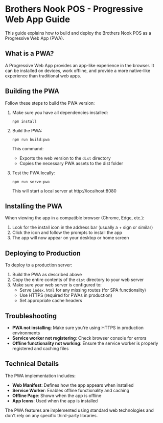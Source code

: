 # Brothers Nook POS - Progressive Web App Guide

This guide explains how to build and deploy the Brothers Nook POS as a Progressive Web App (PWA).

## What is a PWA?

A Progressive Web App provides an app-like experience in the browser. It can be installed on devices, work offline, and provide a more native-like experience than traditional web apps.

## Building the PWA

Follow these steps to build the PWA version:

1. Make sure you have all dependencies installed:
   ```
   npm install
   ```

2. Build the PWA:
   ```
   npm run build:pwa
   ```
   This command:
   - Exports the web version to the `dist` directory
   - Copies the necessary PWA assets to the dist folder

3. Test the PWA locally:
   ```
   npm run serve-pwa
   ```
   This will start a local server at http://localhost:8080

## Installing the PWA

When viewing the app in a compatible browser (Chrome, Edge, etc.):

1. Look for the install icon in the address bar (usually a + sign or similar)
2. Click the icon and follow the prompts to install the app
3. The app will now appear on your desktop or home screen

## Deploying to Production

To deploy to a production server:

1. Build the PWA as described above
2. Copy the entire contents of the `dist` directory to your web server
3. Make sure your web server is configured to:
   - Serve `index.html` for any missing routes (for SPA functionality)
   - Use HTTPS (required for PWAs in production)
   - Set appropriate cache headers

## Troubleshooting

- **PWA not installing**: Make sure you're using HTTPS in production environments
- **Service worker not registering**: Check browser console for errors
- **Offline functionality not working**: Ensure the service worker is properly registered and caching files

## Technical Details

The PWA implementation includes:

- **Web Manifest**: Defines how the app appears when installed
- **Service Worker**: Enables offline functionality and caching
- **Offline Page**: Shown when the app is offline
- **App Icons**: Used when the app is installed

The PWA features are implemented using standard web technologies and don't rely on any specific third-party libraries. 
